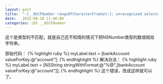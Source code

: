 ```yaml
---
layout: post
title:  "-[__NSCFNumber rangeOfCharacterFromSet:]: unrecognized selector sent to instance"
date:   2015-08-28 11:46:00
categories: iOS __NSCFNumber
---
```


这个是类型的不匹配，就是自己还不知情的情况下把NSNumber类型的数值赋给字符串。

原始代码：
{% highlight ruby %}
myLabel.text = [bankAccount valueForKey:@"account"];
{% endhighlight %}
解决办法：
{% highlight ruby %}
myLabel.text = [NSString stringWithFormat:@"%@",[bankAccount valueForKey:@"account"]];
{% endhighlight %}
这个错误，改成这样就可以了。



